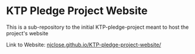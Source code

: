 # KTP Pledge Project Website
This is a sub-repository to the initial KTP-pledge-project meant to host the project's website

Link to Website: [njclose.github.io/KTP-pledge-project-website/](https://njclose.github.io/KTP-pledge-project-website/)

